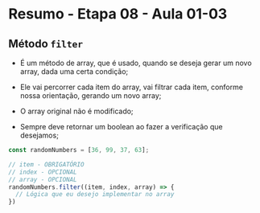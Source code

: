 # Resumo - Etapa 08 - Aula 01-03

## Método ``filter``

- É um método de array, que é usado, quando se deseja gerar um novo array, dada uma certa condição;

- Ele vai percorrer cada item do array, vai filtrar cada item, conforme nossa orientação, gerando um novo array;

- O array original não é modificado;

- Sempre deve retornar um boolean ao fazer a verificação que desejamos;

~~~javascript
const randomNumbers = [36, 99, 37, 63];

// item - OBRIGATÓRIO
// index - OPCIONAL
// array - OPCIONAL
randomNumbers.filter((item, index, array) => {
  // Lógica que eu desejo implementar no array
})
~~~
